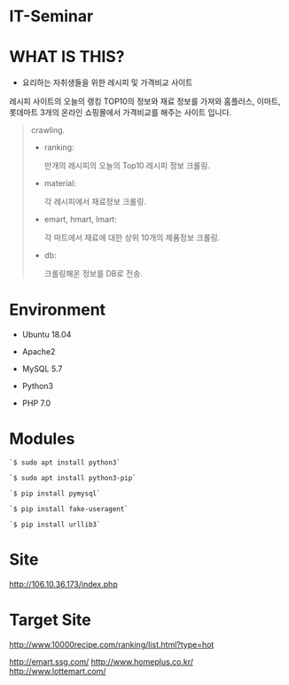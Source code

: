  IT-Seminar
===============

# WHAT IS THIS?

- 요리하는 자취생들을 위한  레시피 및 가격비교  사이트

레시피 사이트의 오늘의 랭킹 TOP10의 정보와 재료 정보를 가져와
홈플러스, 이마트, 롯데마트 3개의 온라인 쇼핑몰에서 가격비교를 해주는 사이트 입니다.

> crawling.
> - ranking:
> 
>	만개의 레시피의 오늘의 Top10 레시피 정보 크롤링.	
> - material:
> 
>	각 레시피에서 재료정보 크롤링.	
> - emart, hmart, lmart:	
> 
> 	각 마트에서 재료에 대한 상위 10개의 제품정보 크롤링.	
> - db:
> 
> 	크롤링해온 정보를 DB로 전송. 	
 

# Environment

* Ubuntu 18.04
* Apache2
* MySQL 5.7

* Python3
* PHP 7.0

# Modules

    `$ sudo apt install python3`    	
	
    `$ sudo apt install python3-pip`    	
	
    `$ pip install pymysql`    	
	
    `$ pip install fake-useragent`     	
	
    `$ pip install urllib3` 
    

# Site

<http://106.10.36.173/index.php>

# Target Site

<http://www.10000recipe.com/ranking/list.html?type=hot>

<http://emart.ssg.com/>
<http://www.homeplus.co.kr/>
<http://www.lottemart.com/>
